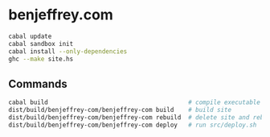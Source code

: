 benjeffrey.com
==============

```sh
cabal update
cabal sandbox init
cabal install --only-dependencies
ghc --make site.hs
```

## Commands

```sh
cabal build                                       # compile executable
dist/build/benjeffrey-com/benjeffrey-com build    # build site
dist/build/benjeffrey-com/benjeffrey-com rebuild  # delete site and rebuild
dist/build/benjeffrey-com/benjeffrey-com deploy   # run src/deploy.sh
```
